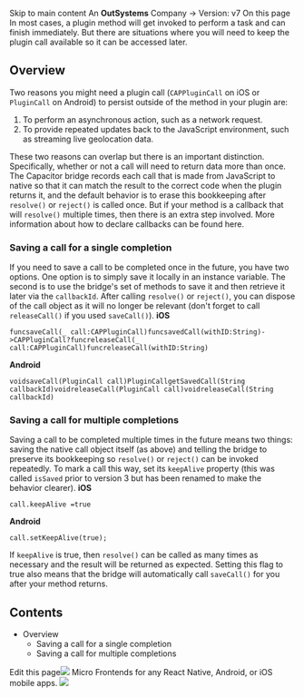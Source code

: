Skip to main content
An **OutSystems** Company →
Version: v7
On this page
In most cases, a plugin method will get invoked to perform a task and can finish immediately. But there are situations where you will need to keep the plugin call available so it can be accessed later.
## Overview​
Two reasons you might need a plugin call (`CAPPluginCall` on iOS or `PluginCall` on Android) to persist outside of the method in your plugin are:
  1. To perform an asynchronous action, such as a network request.
  2. To provide repeated updates back to the JavaScript environment, such as streaming live geolocation data.


These two reasons can overlap but there is an important distinction. Specifically, whether or not a call will need to return data more than once. The Capacitor bridge records each call that is made from JavaScript to native so that it can match the result to the correct code when the plugin returns it, and the default behavior is to erase this bookkeeping after `resolve()` or `reject()` is called once. But if your method is a callback that will `resolve()` multiple times, then there is an extra step involved. More information about how to declare callbacks can be found here.
### Saving a call for a single completion​
If you need to save a call to be completed once in the future, you have two options. One option is to simply save it locally in an instance variable. The second is to use the bridge's set of methods to save it and then retrieve it later via the `callbackId`. After calling `resolve()` or `reject()`, you can dispose of the call object as it will no longer be relevant (don't forget to call `releaseCall()` if you used `saveCall()`).
**iOS**
```
funcsaveCall(_ call:CAPPluginCall)funcsavedCall(withID:String)->CAPPluginCall?funcreleaseCall(_ call:CAPPluginCall)funcreleaseCall(withID:String)
```

**Android**
```
voidsaveCall(PluginCall call)PluginCallgetSavedCall(String callbackId)voidreleaseCall(PluginCall call)voidreleaseCall(String callbackId)
```

### Saving a call for multiple completions​
Saving a call to be completed multiple times in the future means two things: saving the native call object itself (as above) and telling the bridge to preserve its bookkeeping so `resolve()` or `reject()` can be invoked repeatedly.
To mark a call this way, set its `keepAlive` property (this was called `isSaved` prior to version 3 but has been renamed to make the behavior clearer).
**iOS**
```
call.keepAlive =true
```

**Android**
```
call.setKeepAlive(true);
```

If `keepAlive` is true, then `resolve()` can be called as many times as necessary and the result will be returned as expected. Setting this flag to true also means that the bridge will automatically call `saveCall()` for you after your method returns.
## Contents
  * Overview
    * Saving a call for a single completion
    * Saving a call for multiple completions


Edit this page![](https://images.prismic.io/ionicframeworkcom/d3d3f7a3-023b-4cdf-93af-84674f623818_portals+ad.png?auto=compress,format&rect=0,0,280,200&w=280&h=200)
Micro Frontends for any React Native, Android, or iOS mobile apps.
![](https://cdn.bizible.com/ipv?_biz_r=&_biz_h=802059049&_biz_u=ed6d98ad223740ddbf99774ce8c4ab02&_biz_l=https%3A%2F%2Fcapacitorjs.com%2Fdocs%2Fcore-apis%2Fsaving-calls&_biz_t=1739811948023&_biz_i=Persisting%20Plugin%20Calls%20%7C%20Capacitor%20Documentation&_biz_n=74&rnd=494795&cdn_o=a&_biz_z=1739811948023)
